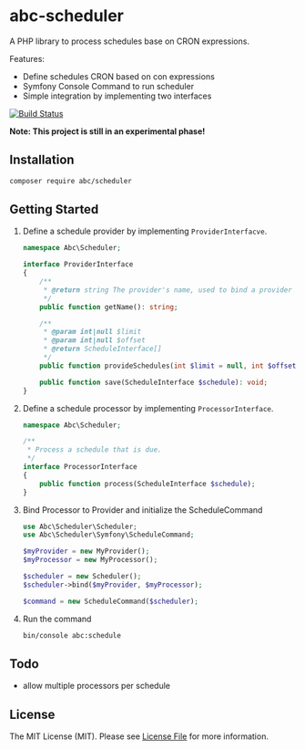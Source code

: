 # abc-scheduler

A PHP library to process schedules base on CRON expressions.

Features:
* Define schedules CRON based on con expressions 
* Symfony Console Command to run scheduler
* Simple integration by implementing two interfaces

[![Build Status](https://travis-ci.org/aboutcoders/php-scheduler.png?branch=master)](https://travis-ci.org/aboutcoders/php-scheduler)

**Note: This project is still in an experimental phase!**

## Installation

```bash
composer require abc/scheduler
```

## Getting Started

1. Define a schedule provider by implementing `ProviderInterfacve`.

	```php
	namespace Abc\Scheduler;
	
	interface ProviderInterface
	{
	    /**
	     * @return string The provider's name, used to bind a provider to processors
	     */
	    public function getName(): string;
	
	    /**
	     * @param int|null $limit
	     * @param int|null $offset
	     * @return ScheduleInterface[]
	     */
	    public function provideSchedules(int $limit = null, int $offset = null): array;
	
	    public function save(ScheduleInterface $schedule): void;
	}
	```

2. Define a schedule processor by implementing `ProcessorInterface`.

	```php
	namespace Abc\Scheduler;
	
	/**
	 * Process a schedule that is due.
	 */
	interface ProcessorInterface
	{
	    public function process(ScheduleInterface $schedule);
	}
	```

3. Bind Processor to Provider and initialize the ScheduleCommand

	```php
	use Abc\Scheduler\Scheduler;
	use Abc\Scheduler\Symfony\ScheduleCommand;
	
	$myProvider = new MyProvider();
	$myProcessor = new MyProcessor();
	
	$scheduler = new Scheduler();
	$scheduler->bind($myProvider, $myProcessor);
	
	$command = new ScheduleCommand($scheduler);
	```
    
4. Run the command

	```bash
	bin/console abc:schedule
	```

## Todo
- allow multiple processors per schedule

## License

The MIT License (MIT). Please see [License File](./LICENSE) for more information.
